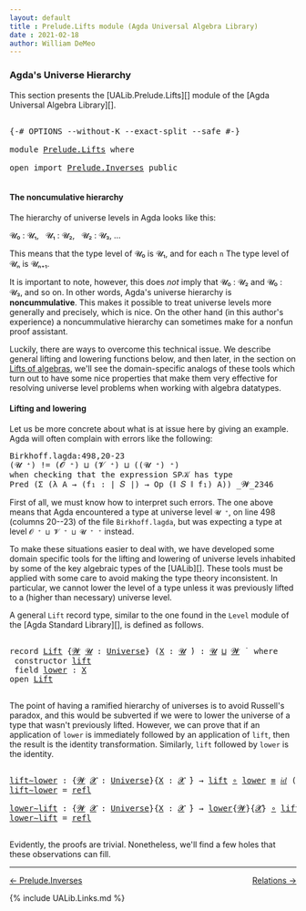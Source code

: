 ```yaml
---
layout: default
title : Prelude.Lifts module (Agda Universal Algebra Library)
date : 2021-02-18
author: William DeMeo
---
```


### <a id="agdas-universe-hierarchy">Agda's Universe Hierarchy</a>

This section presents the [UALib.Prelude.Lifts][] module of the [Agda Universal Algebra Library][].

<pre class="Agda">

<a id="311" class="Symbol">{-#</a> <a id="315" class="Keyword">OPTIONS</a> <a id="323" class="Pragma">--without-K</a> <a id="335" class="Pragma">--exact-split</a> <a id="349" class="Pragma">--safe</a> <a id="356" class="Symbol">#-}</a>

<a id="361" class="Keyword">module</a> <a id="368" href="Prelude.Lifts.html" class="Module">Prelude.Lifts</a> <a id="382" class="Keyword">where</a>

<a id="389" class="Keyword">open</a> <a id="394" class="Keyword">import</a> <a id="401" href="Prelude.Inverses.html" class="Module">Prelude.Inverses</a> <a id="418" class="Keyword">public</a>

</pre>

#### The noncumulative hierarchy

The hierarchy of universe levels in Agda looks like this:

𝓤₀ : 𝓤₁, &nbsp; 𝓤₁ : 𝓤₂, &nbsp; 𝓤₂ : 𝓤₃, …

This means that the type level of 𝓤₀ is 𝓤₁, and for each `n` The type level of 𝓤ₙ is 𝓤ₙ₊₁.

It is important to note, however, this does *not* imply that 𝓤₀ : 𝓤₂ and 𝓤₀ : 𝓤₃, and so on.  In other words, Agda's universe hierarchy is **noncummulative**.  This makes it possible to treat universe levels more generally and precisely, which is nice. On the other hand (in this author's experience) a noncummulative hierarchy can sometimes make for a nonfun proof assistant.

Luckily, there are ways to overcome this technical issue. We describe general lifting and lowering functions below, and then later, in the section on [Lifts of algebras](https://ualib.gitlab.io/Algebras.Algebras.html#lifts-of-algebras), we'll see the domain-specific analogs of these tools which turn out to have some nice properties that make them very effective for resolving universe level problems when working with algebra datatypes.

#### Lifting and lowering

Let us be more concrete about what is at issue here by giving an example. Agda will often complain with errors like the following:

<samp>
Birkhoff.lagda:498,20-23 <br>
(𝓤 ⁺) != (𝓞 ⁺) ⊔ (𝓥 ⁺) ⊔ ((𝓤 ⁺) ⁺) <br>
when checking that the expression SP𝒦 has type <br>
Pred (Σ (λ A → (f₁ : ∣ 𝑆 ∣) → Op (∥ 𝑆 ∥ f₁) A)) _𝓦_2346 <br>
</samp>

First of all, we must know how to interpret such errors. The one above means that Agda encountered a type at universe level `𝓤 ⁺`, on line 498 (columns 20--23) of the file `Birkhoff.lagda`, but was expecting a type at level `𝓞 ⁺ ⊔ 𝓥 ⁺ ⊔ 𝓤 ⁺ ⁺` instead.

To make these situations easier to deal with, we have developed some domain specific tools for the lifting and lowering of universe levels inhabited by some of the key algebraic types of the [UALib][].  These tools must be applied with some care to avoid making the type theory inconsistent. In particular, we cannot lower the level of a type unless it was previously lifted to a (higher than necessary) universe level.

A general `Lift` record type, similar to the one found in the `Level` module of the [Agda Standard Library][], is defined as follows.

<pre class="Agda">

<a id="2667" class="Keyword">record</a> <a id="Lift"></a><a id="2674" href="Prelude.Lifts.html#2674" class="Record">Lift</a> <a id="2679" class="Symbol">{</a><a id="2680" href="Prelude.Lifts.html#2680" class="Bound">𝓦</a> <a id="2682" href="Prelude.Lifts.html#2682" class="Bound">𝓤</a> <a id="2684" class="Symbol">:</a> <a id="2686" href="Agda.Primitive.html#423" class="Postulate">Universe</a><a id="2694" class="Symbol">}</a> <a id="2696" class="Symbol">(</a><a id="2697" href="Prelude.Lifts.html#2697" class="Bound">X</a> <a id="2699" class="Symbol">:</a> <a id="2701" href="Prelude.Lifts.html#2682" class="Bound">𝓤</a> <a id="2703" href="Universes.html#403" class="Function Operator">̇</a><a id="2704" class="Symbol">)</a> <a id="2706" class="Symbol">:</a> <a id="2708" href="Prelude.Lifts.html#2682" class="Bound">𝓤</a> <a id="2710" href="Agda.Primitive.html#636" class="Primitive Operator">⊔</a> <a id="2712" href="Prelude.Lifts.html#2680" class="Bound">𝓦</a> <a id="2714" href="Universes.html#403" class="Function Operator">̇</a>  <a id="2717" class="Keyword">where</a>
 <a id="2724" class="Keyword">constructor</a> <a id="lift"></a><a id="2736" href="Prelude.Lifts.html#2736" class="InductiveConstructor">lift</a>
 <a id="2742" class="Keyword">field</a> <a id="Lift.lower"></a><a id="2748" href="Prelude.Lifts.html#2748" class="Field">lower</a> <a id="2754" class="Symbol">:</a> <a id="2756" href="Prelude.Lifts.html#2697" class="Bound">X</a>
<a id="2758" class="Keyword">open</a> <a id="2763" href="Prelude.Lifts.html#2674" class="Module">Lift</a>

</pre>

The point of having a ramified hierarchy of universes is to avoid Russell's paradox, and this would be subverted if we were to lower the universe of a type that wasn't previously lifted.  However, we can prove that if an application of `lower` is immediately followed by an application of `lift`, then the result is the identity transformation. Similarly, `lift` followed by `lower` is the identity.

<pre class="Agda">

<a id="lift∼lower"></a><a id="3196" href="Prelude.Lifts.html#3196" class="Function">lift∼lower</a> <a id="3207" class="Symbol">:</a> <a id="3209" class="Symbol">{</a><a id="3210" href="Prelude.Lifts.html#3210" class="Bound">𝓦</a> <a id="3212" href="Prelude.Lifts.html#3212" class="Bound">𝓧</a> <a id="3214" class="Symbol">:</a> <a id="3216" href="Agda.Primitive.html#423" class="Postulate">Universe</a><a id="3224" class="Symbol">}{</a><a id="3226" href="Prelude.Lifts.html#3226" class="Bound">X</a> <a id="3228" class="Symbol">:</a> <a id="3230" href="Prelude.Lifts.html#3212" class="Bound">𝓧</a> <a id="3232" href="Universes.html#403" class="Function Operator">̇</a><a id="3233" class="Symbol">}</a> <a id="3235" class="Symbol">→</a> <a id="3237" href="Prelude.Lifts.html#2736" class="InductiveConstructor">lift</a> <a id="3242" href="MGS-MLTT.html#3813" class="Function Operator">∘</a> <a id="3244" href="Prelude.Lifts.html#2748" class="Field">lower</a> <a id="3250" href="Prelude.Equality.html#1364" class="Datatype Operator">≡</a> <a id="3252" href="MGS-MLTT.html#3778" class="Function">𝑖𝑑</a> <a id="3255" class="Symbol">(</a><a id="3256" href="Prelude.Lifts.html#2674" class="Record">Lift</a><a id="3260" class="Symbol">{</a><a id="3261" href="Prelude.Lifts.html#3210" class="Bound">𝓦</a><a id="3262" class="Symbol">}</a> <a id="3264" href="Prelude.Lifts.html#3226" class="Bound">X</a><a id="3265" class="Symbol">)</a>
<a id="3267" href="Prelude.Lifts.html#3196" class="Function">lift∼lower</a> <a id="3278" class="Symbol">=</a> <a id="3280" href="Identity-Type.html#162" class="InductiveConstructor">refl</a>

<a id="lower∼lift"></a><a id="3286" href="Prelude.Lifts.html#3286" class="Function">lower∼lift</a> <a id="3297" class="Symbol">:</a> <a id="3299" class="Symbol">{</a><a id="3300" href="Prelude.Lifts.html#3300" class="Bound">𝓦</a> <a id="3302" href="Prelude.Lifts.html#3302" class="Bound">𝓧</a> <a id="3304" class="Symbol">:</a> <a id="3306" href="Agda.Primitive.html#423" class="Postulate">Universe</a><a id="3314" class="Symbol">}{</a><a id="3316" href="Prelude.Lifts.html#3316" class="Bound">X</a> <a id="3318" class="Symbol">:</a> <a id="3320" href="Prelude.Lifts.html#3302" class="Bound">𝓧</a> <a id="3322" href="Universes.html#403" class="Function Operator">̇</a><a id="3323" class="Symbol">}</a> <a id="3325" class="Symbol">→</a> <a id="3327" href="Prelude.Lifts.html#2748" class="Field">lower</a><a id="3332" class="Symbol">{</a><a id="3333" href="Prelude.Lifts.html#3300" class="Bound">𝓦</a><a id="3334" class="Symbol">}{</a><a id="3336" href="Prelude.Lifts.html#3302" class="Bound">𝓧</a><a id="3337" class="Symbol">}</a> <a id="3339" href="MGS-MLTT.html#3813" class="Function Operator">∘</a> <a id="3341" href="Prelude.Lifts.html#2736" class="InductiveConstructor">lift</a> <a id="3346" href="Prelude.Equality.html#1364" class="Datatype Operator">≡</a> <a id="3348" href="MGS-MLTT.html#3778" class="Function">𝑖𝑑</a> <a id="3351" href="Prelude.Lifts.html#3316" class="Bound">X</a>
<a id="3353" href="Prelude.Lifts.html#3286" class="Function">lower∼lift</a> <a id="3364" class="Symbol">=</a> <a id="3366" href="Identity-Type.html#162" class="InductiveConstructor">refl</a>

</pre>

Evidently, the proofs are trivial. Nonetheless, we'll find a few holes that these observations can fill.

---------------

<p></p>

[← Prelude.Inverses](Prelude.Inverses.html)
<span style="float:right;">[Relations →](Relations.html)</span>

{% include UALib.Links.md %}
